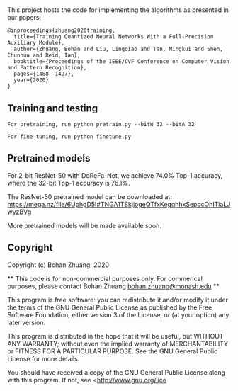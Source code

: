 # 

This project hosts the code for implementing the algorithms as presented in our papers:

````
@inproceedings{zhuang2020training,
  title={Training Quantized Neural Networks With a Full-Precision Auxiliary Module},
  author={Zhuang, Bohan and Liu, Lingqiao and Tan, Mingkui and Shen, Chunhua and Reid, Ian},
  booktitle={Proceedings of the IEEE/CVF Conference on Computer Vision and Pattern Recognition},
  pages={1488--1497},
  year={2020}
}

````

## Training and testing


````
For pretraining, run python pretrain.py --bitW 32 --bitA 32

For fine-tuning, run python finetune.py
````

## Pretrained models

For 2-bit ResNet-50 with DoReFa-Net, we achieve 74.0% Top-1 accuracy, where the 32-bit Top-1 accuracy is 76.1%.

The ResNet-50 pretrained model can be downloaded at: https://mega.nz/file/6UphgD5I#TNGA1TSkjjogeQTfxKegqhhxSepccOhITiaLJwyzBVg

More pretrained models will be made available soon.

## Copyright

Copyright (c) Bohan Zhuang. 2020

** This code is for non-commercial purposes only. For commerical purposes,
please contact Bohan Zhuang <bohan.zhuang@monash.edu> **

This program is free software: you can redistribute it and/or modify
    it under the terms of the GNU General Public License as published by
    the Free Software Foundation, either version 3 of the License, or
    (at your option) any later version.

This program is distributed in the hope that it will be useful,
    but WITHOUT ANY WARRANTY; without even the implied warranty of
    MERCHANTABILITY or FITNESS FOR A PARTICULAR PURPOSE.  See the
    GNU General Public License for more details.

You should have received a copy of the GNU General Public License
    along with this program.  If not, see <http://www.gnu.org/lice
